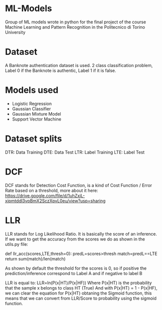 # ML-Models
Group of ML models wrote in python for the final project of the course Machine Learning and Pattern Recognition in the Politecnico di Torino University

# Dataset
A Banknote authentication dataset is used. 2 class classification problem, Label 0 if the Banknote is authentic, Label 1 if it is false.

# Models used
- Logistic Regression
- Gaussian Classifier
- Gaussian Mixture Model
- Support Vector Machine

# Dataset splits
DTR: Data Training
DTE: Data Test
LTR: Label Training
LTE: Label Test

# DCF
DCF stands for Detection Cost Function, is a kind of Cost Function / Error Rate based on a threshold, more about it here:
https://drive.google.com/file/d/1uhZxjL-xipmtddl3vpBmX2SczXpvL0eu/view?usp=sharing

# LLR
LLR stands for Log Likelihood Ratio. It is basically the score of an inference.
If we want to get the accuracy from the scores we do as shown in the utils.py file:

def llr_acc(scores,LTE,thresh=0):
  predL=scores>thresh
  match=predL==LTE
  return sum(match)/len(match)

As shown by default the threshold for the scores is 0, so if positive the prediction/inference correspond to Label A and if negative to label B

LLR is equal to:
LLR=ln(P(x|HT)/P(x|HF))
Where P(x|HT) is the probability that the sample x belongs to class HT (True)
And with P(x|HT) = 1 - P(x|HF), we can clear the equation for P(x|HT) obtaning the Sigmoid function, this means that we can convert from LLR/Score to probability using the sigmoid function.

